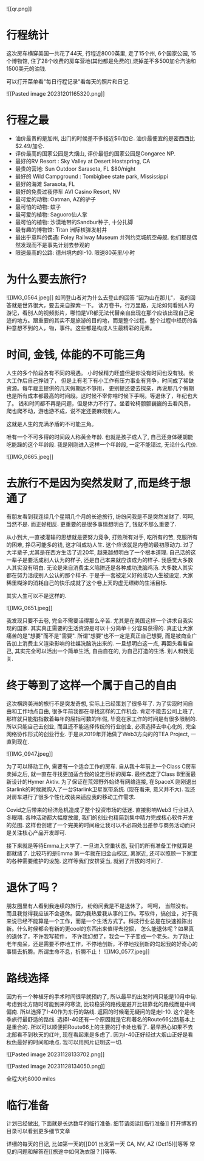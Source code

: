 
 ![[qr.png]]
 
 
# 行程统计

这次房车横穿美国一共花了44天, 行程近8000英里, 走了15个州, 6个国家公园, 15个博物馆, 住了28个收费的房车营地(其他都是免费的),烧掉差不多500加仑汽油和1500美元的油钱.

可以打开菜单看"每日行程记录"看每天的照片和日记.

![[Pasted image 20231201165320.png]]
# 行程之最

- 油价最贵的是加州, 出门的时候差不多接近$6/加仑. 油价最便宜的是密西西比 $2.49/加仑.
- 评价最高的国家公园是大烟山, 评价最低的国家公园是Congaree NP.
- 最好的RV Resort : Sky Valley at Desert Hostspring, CA 
- 最贵的营地: Sun Outdoor Sarasota, FL $80/night
- 最好的 Wild Campground : Tombigbee state park, Mississippi
- 最好的海滩 Sarasota, FL
- 最好的免费过夜停车 AVI Casino Resort, NV
- 最可爱的动物: Oatman, AZ的驴子
- 最可怕的动物: 蚊子
- 最可爱的植物: Saguoro仙人掌
- 最可怕的植物: 沙漠地带的Sandbur种子, 十分扎脚
- 最有趣的博物馆: Titan 洲际核弹发射井
- 最出乎意料的偶遇: Foley Railway Museum 并列约克城航空母舰. 他们都是偶然发现而不是事先计划去参观的
- 限速最高的公路: 德州境内的I-10. 限速80英里/小时

# 为什么要去旅行?


![[IMG_0564.jpeg]]
如同登山者对为什么去登山的回答 “因为山在那儿“， 我的回答就是世界很大，要去亲自探索一下。
读万卷书，行万里路，无论如何看别人的游记，看别人的视频影片，哪怕是VR都无法代替亲自出现在那个应该出现自己足迹的地方。跟重要的其实不是旅游的目的地，而是整个过程。整个过程中经历的各种意想不到的人，物，事件。这些都是构成人生最精彩的元素。
# 时间, 金钱, 体能的不可能三角

人生的多个阶段各有不同的境遇。 小时候精力旺盛但是你没有时间也没有钱。长大工作后自己挣钱了， 但是上有老下有小工作有压力事业有竞争，时间成了稀缺资源。每年雇主提供的几天假期远不够用， 更别提还要去探亲，再说那几个假期也是所有成本都最高的时间段。这时候不宰你啥时候下手啊。等退休了，年纪也大了。 钱和时间都不再是问题，但是体力不行了。坐着轮椅颤颤巍巍的去看风景，爬也爬不动，游也游不成，说不定还要麻烦别人。

这就是人生的充满矛盾的不可能三角。

唯有一个不可多得的时间段人称黄金年龄. 也就是孩子成人了, 自己还身体硬朗能吃能躁的这个年龄段. 我是刚刚进入这样一个年龄段, 一定不能错过, 无论什么代价. 

![[IMG_0665.jpeg]]
# 去旅行不是因为突然发财了,而是终于想通了

有朋友看到我连续几个星期几个月的长途旅行, 纷纷问我是不是突然发财了. 呵呵, 当然不是. 而正好相反. 更重要的是很多事情想明白了, 钱就不那么重要了.

从小到大,一直被灌输的思想就是要努力竞争, 打败所有对手, 吃所有的苦, 克服所有的困难, 挣尽可能多的钱, 这才叫成功人生. 这个应该就是内卷的最初原动力. 过了大半辈子,尤其是在西方生活了近20年, 越来越想明白了一个根本道理. 自己活的这一辈子是要活成别人认为的样子, 还是自己本来就应该成为的样子. 我感觉大多数人其实没有明白. 无论是来自消费主义陷阱还是各种成功洗脑鸡汤. 大多数人其实都在努力活成别人公认的那个样子. 于是乎一套被定义好的成功人生被设定, 大家稀里糊涂的消耗自己的快乐成就了这个卷上天的虚无缥缈的生活目标. 

其实人生可以不是这样的. 

![[IMG_0651.jpeg]]

我发现只要不去卷, 完全不需要活得那么辛苦. 尤其是在美国这样一个讲求自我实现的国家. 其实真正需要的生活资源是可以十分简单十分容易获得的. 真正让大家痛苦的是"想要"而不是"需要". 所谓"想要"也不一定是真正自己想要, 而是被商业广告加上消费主义渲染影响的社媒洗脑洗出来的. 一旦想明白这一点, 再回头看看自己, 其实完全可以活出一个简单生活, 自由自在的, 为自己打造的生活. 别人和我无关.

# 终于等到了这样一个属于自己的自由

这次横跨美洲的旅行不是突发奇想, 实际上已经策划了很多年了. 为了实现时间自由和工作地点自由, 很多年前我都在寻找这样的工作机会. 肯定不能去公司上班了, 那样就只能掐指数着每年的屈指可数的年假, 毕竟在家工作的时间是有很多限制的. 所以只能自己去创业, 而且还不能选择传统的行业创业, 必须选择去中心化的, 完全网络协作形式的创业行业. 于是从2019年开始做了Web3方向的的TEA Project, 一直到现在.  

![[IMG_0947.jpeg]]

为了可以移动工作, 需要有一个适合工作的房车. 自从我十年前上一个Class C房车卖掉之后, 就一直在寻找更加适合我的设定目标的房车. 最终选定了Class B里面最新设计的Hymer Aktiv. 为了保证在荒郊野外始终有网络连接, 在SpaceX 刚刚退出Starlink的时候就购入了一台Starlink卫星宽带系统. (现在看来, 意义并不大). 我还对房车进行了很多个性化改装来适应我的移动工作需求. 

Covid之后带来的经济危机造成了整个投资市场的低迷. 直接影响Web3 行业进入冬眠期. 各种活动都大幅度放缓, 我们的创业也精简到集中精力完成核心软件开发的范围. 这样也创建了一个完美的时间段让我可以不必四处出差参与商务活动而只是关注核心产品开发即可. 

接下来就是等待Emma上大学了. 一旦进入空巢状态, 我们的所有准备工作就算是都就绪了. 比较巧的是Emma 第一年就在旧金山校区, 离家近, 还可以照顾一下家里的各种需要维护的设施. 这样等我们安排妥当, 就到了开拔的时间了.

# 退休了吗？

朋友圈里有人看到我连续的旅行， 纷纷问我是不是退休了。 呵呵， 当然没有。 而且我觉得我应该不会退休。因为我热爱我从事的工作。写软件，搞创业，对于我来说已经不能算是一个工作，而是一个生活方式了。科技行业总是在快速推陈出新。什么时候都会有新的更cool的东西出来值得去挖掘， 怎么能退休呢？如果真的退休了，不许我写软件， 不许我幻想了，我会一下子变成一个老头。为了防止老年痴呆，还是需要不停地工作，不停地创新，不停地找到新的勾起我的好奇心的事情去折腾。所谓生命不息，折腾不止！
![[IMG_0577.jpeg]]

# 路线选择

因为有一个种植牙的手术时间很早就预约了, 所以最早的出发时间只能是10月中旬. 考虑到北方随时可能到来的寒流, 比较稳妥的路线是避开比较靠北的路线而是中间偏南. 所以选择了I-40作为东行的路线. 返回的时候毫无疑问的是走I-10. 这个是冬季旅行最舒适的路线. 选择I-40还有一个原因就是它和著名的Route66公路基本上是重合的. 所以可以顺便把Route66上的主要的打卡处也看了. 最早担心如果不去北部看不到秋天的红叶, 现在看起来是多虑了. 因为I-40正好经过大烟山正好是看秋色最好的时间和地点. 我可以用照片证明这一切.

![[Pasted image 20231128133702.png]]



![[Pasted image 20231128134050.png]]


全程大约8000 miles

# 临行准备

计划已经做出, 下面就是长达数年的临行准备. 细节请阅读[[临行准备]]
打开博客的目录可以看到更多细节文章

详细的每天的日记, 比如第一天的[[D01 出发第一天 CA, NV, AZ (Oct15)]]等等
常见的问题和解答在[[旅途中如何洗衣服？]]等等.




